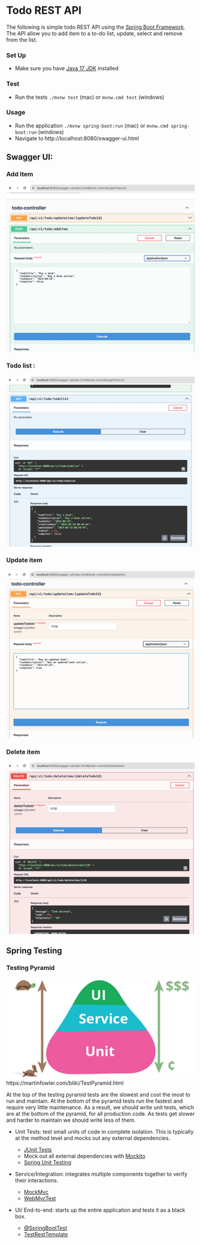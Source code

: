 # Todo REST API


The following is simple todo REST API using the [Spring Boot Framework](https://spring.io/projects/spring-boot). The API allow you to
add item to a to-do list, update, select and remove from the list.

### Set Up
* Make sure you have [Java 17 JDK](https://docs.aws.amazon.com/corretto/latest/corretto-17-ug/downloads-list.html) installed

### Test
* Run the tests `./mvnw test` (mac) or `mvnw.cmd test` (windows)

### Usage
* Run the application `./mvnw spring-boot:run` (mac) or `mvnw.cmd spring-boot:run` (windows)
* Navigate to http://localhost:8080/swagger-ui.html

## Swagger UI:

### Add  Item
<img src="https://github.com/pairing4good/Todo-REST-API-Spring-Boot-2024-June-Workshop/blob/main/readme/additem.jpg?raw=true"  alt="Demo screen postman">

### Todo list :
<img src="https://github.com/pairing4good/Todo-REST-API-Spring-Boot-2024-June-Workshop/blob/main/readme/todolist.jpg?raw=true"  alt="Demo screen postman">

### Update item
<img src="https://github.com/pairing4good/Todo-REST-API-Spring-Boot-2024-June-Workshop/blob/main/readme/updateItem.jpg?raw=true"  alt="Demo screen postman">

### Delete item
<img src="https://github.com/pairing4good/Todo-REST-API-Spring-Boot-2024-June-Workshop/blob/main/readme/deleteItem.jpg?raw=true"  alt="Demo screen postman">

## Spring Testing

### Testing Pyramid
<img src="https://github.com/pairing4good/Todo-REST-API-Spring-Boot-2024-June-Workshop/blob/main/readme/test-pyramid.jpg?raw=true"  alt="Testing Pyramid">
https://martinfowler.com/bliki/TestPyramid.html

At the top of the testing pyramid tests are the slowest and cost the most to run and maintain.  At the bottom of the pyramid tests run the fastest and require very little maintenance.
As a result, we should write unit tests, which are at the bottom of the pyramid, for all production code.  As tests get slower and harder to maintain we should write less of them.  

- Unit Tests: test small units of code in complete isolation.  This is typically at the method level and mocks out any external dependencies.
  - [JUnit Tests](https://junit.org/junit5/)
  - Mock out all external dependencies with [Mockito](https://site.mockito.org/)
  - [Spring Unit Testing](https://docs.spring.io/spring-framework/reference/testing/unit.html)

- Service/Integration: integrates multiple components together to verify their interactions. 
  - [MockMvc](https://docs.spring.io/spring-framework/reference/testing/spring-mvc-test-framework.html)
  - [WebMvcTest](https://spring.io/guides/gs/testing-web)

- UI/ End-to-end: starts up the entire application and tests it as a black box.
    - [@SpringBootTest](https://spring.io/guides/gs/testing-web#_test_the_application)
    - [TestRestTemplate](https://www.baeldung.com/spring-boot-testresttemplate)



